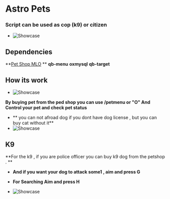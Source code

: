 # Astro Pets
### Script can be used as cop (k9) or citizen

- ![Showcase](https://media.discordapp.net/attachments/961405217465827338/975492159182610532/unknown.png?width=400&height=250)
## Dependencies
**[Pet Shop MLO](https://fr.gta5-mods.com/maps/mlo-pet-shop "Pet Shop MLO") **
**qb-menu**
**oxmysql**
**qb-target**
## How its work
- ![Showcase](https://media.discordapp.net/attachments/961405217465827338/975496767812558900/unknown.png)

**By buying pet from the ped shop you can use /petmenu or "O" And Control your pet and check pet status**
- ** you can not afroad dog if you dont have dog license , but you can buy cat without it**
- ![Showcase](https://media.discordapp.net/attachments/961405217465827338/975496767812558900/unknown.png)
## K9
**For the k9 , if you are police officer you can buy k9 dog from the petshop . **
- **And if you want your dog to attack some1 , aim and press G**
- **For Searching Aim and press H**

- ![Showcase](https://cdn.discordapp.com/attachments/961405217465827338/975498261181894706/unknown.png)
